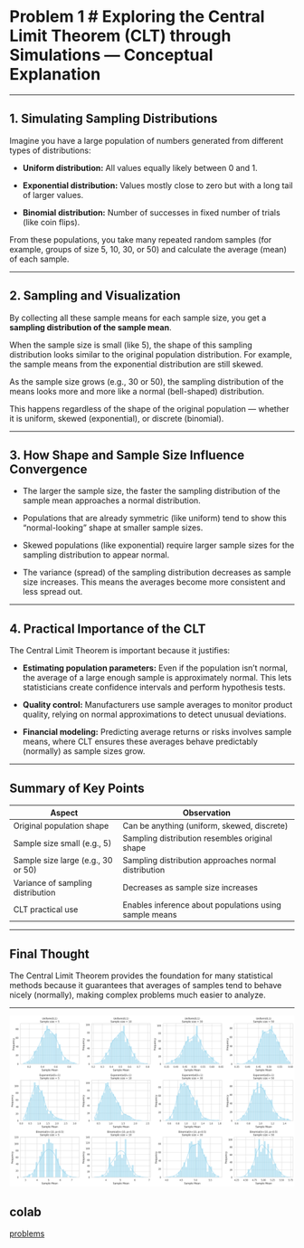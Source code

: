  # Problem 1 # Exploring the Central Limit Theorem (CLT) through Simulations — Conceptual Explanation

---

## 1. Simulating Sampling Distributions

Imagine you have a large population of numbers generated from different types of distributions:

- **Uniform distribution:** All values equally likely between $0$ and $1$.

- **Exponential distribution:** Values mostly close to zero but with a long tail of larger values.

- **Binomial distribution:** Number of successes in fixed number of trials (like coin flips).

From these populations, you take many repeated random samples (for example, groups of size $5$, $10$, $30$, or $50$) and calculate the average (mean) of each sample.

---

## 2. Sampling and Visualization

By collecting all these sample means for each sample size, you get a **sampling distribution of the sample mean**.

When the sample size is small (like $5$), the shape of this sampling distribution looks similar to the original population distribution. For example, the sample means from the exponential distribution are still skewed.

As the sample size grows (e.g., $30$ or $50$), the sampling distribution of the means looks more and more like a normal (bell-shaped) distribution.

This happens regardless of the shape of the original population — whether it is uniform, skewed (exponential), or discrete (binomial).

---

## 3. How Shape and Sample Size Influence Convergence

- The larger the sample size, the faster the sampling distribution of the sample mean approaches a normal distribution.

- Populations that are already symmetric (like uniform) tend to show this “normal-looking” shape at smaller sample sizes.

- Skewed populations (like exponential) require larger sample sizes for the sampling distribution to appear normal.

- The variance (spread) of the sampling distribution decreases as sample size increases. This means the averages become more consistent and less spread out.

---

## 4. Practical Importance of the CLT

The Central Limit Theorem is important because it justifies:

- **Estimating population parameters:** Even if the population isn’t normal, the average of a large enough sample is approximately normal. This lets statisticians create confidence intervals and perform hypothesis tests.

- **Quality control:** Manufacturers use sample averages to monitor product quality, relying on normal approximations to detect unusual deviations.

- **Financial modeling:** Predicting average returns or risks involves sample means, where CLT ensures these averages behave predictably (normally) as sample sizes grow.

---

## Summary of Key Points

| Aspect                         | Observation                                                   |
|-------------------------------|--------------------------------------------------------------|
| Original population shape      | Can be anything (uniform, skewed, discrete)                  |
| Sample size small (e.g., $5$) | Sampling distribution resembles original shape               |
| Sample size large (e.g., $30$ or $50$) | Sampling distribution approaches normal distribution  |
| Variance of sampling distribution | Decreases as sample size increases                          |
| CLT practical use              | Enables inference about populations using sample means       |

---

## Final Thought

The Central Limit Theorem provides the foundation for many statistical methods because it guarantees that averages of samples tend to behave nicely (normally), making complex problems much easier to analyze.


---

![alt text](image-4.png)

## colab 
[problems](https://colab.research.google.com/drive/1iBWUYRk0QN1CEQ_U9ZlV32IZq9PVSaLw?usp=sharing)